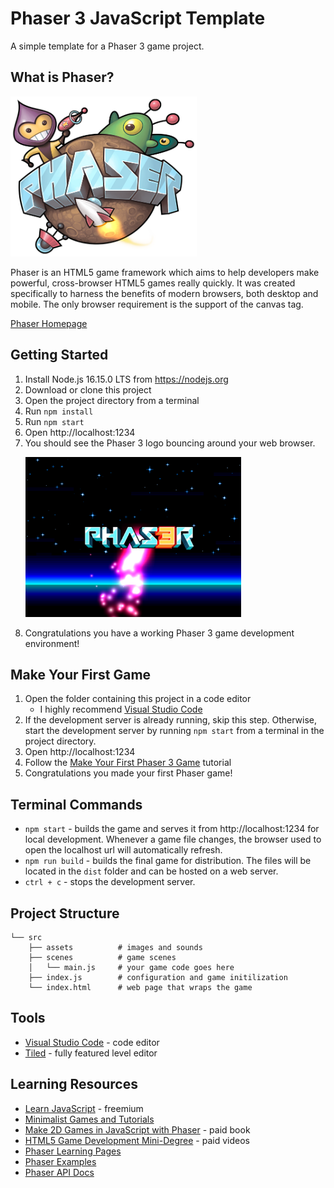 # Phaser 3 JavaScript Template

A simple template for a Phaser 3 game project.

## What is Phaser?

<img src="phaser.png" height="256"/>

Phaser is an HTML5 game framework which aims to help developers make powerful, cross-browser HTML5 games really quickly. It was created specifically to harness the benefits of modern browsers, both desktop and mobile. The only browser requirement is the support of the canvas tag.

[Phaser Homepage](https://phaser.io)

## Getting Started

1. Install Node.js 16.15.0 LTS from https://nodejs.org
1. Download or clone this project
1. Open the project directory from a terminal
1. Run `npm install`
1. Run `npm start`
1. Open http://localhost:1234
1. You should see the Phaser 3 logo bouncing around your web browser.
    <p><img src="demo-screenshot.png" height="256" /></p>
1. Congratulations you have a working Phaser 3 game development environment!

## Make Your First Game

1. Open the folder containing this project in a code editor
    - I highly recommend [Visual Studio Code](https://code.visualstudio.com/)
1. If the development server is already running, skip this step. Otherwise, start the development server by running `npm start` from a terminal in the project directory.
1. Open http://localhost:1234
1. Follow the [Make Your First Phaser 3 Game](./tutorial/index.md) tutorial
1. Congratulations you made your first Phaser game!

## Terminal Commands

- `npm start` - builds the game and serves it from http://localhost:1234 for local development. Whenever a game file changes, the browser used to open the localhost url will automatically refresh.
- `npm run build` - builds the final game for distribution. The files will be located in the `dist` folder and can be hosted on a web server.
- `ctrl + c` - stops the development server.

## Project Structure
```
└── src
    ├── assets          # images and sounds
    ├── scenes          # game scenes
    │   └── main.js     # your game code goes here
    ├── index.js        # configuration and game initilization
    └── index.html      # web page that wraps the game
```

## Tools
- [Visual Studio Code](https://code.visualstudio.com/) - code editor
- [Tiled](https://www.mapeditor.org/) - fully featured level editor

## Learning Resources
- [Learn JavaScript](https://www.sololearn.com/learning/1024) - freemium
- [Minimalist Games and Tutorials](https://www.lessmilk.com/)
- [Make 2D Games in JavaScript with Phaser](https://thomaspalef.gumroad.com/l/make-2d-games) - paid book
- [HTML5 Game Development Mini-Degree](https://academy.zenva.com/product/html5-game-phaser-mini-degree/) - paid videos
- [Phaser Learning Pages](https://phaser.io/learn)
- [Phaser Examples](https://phaser.io/examples/v3)
- [Phaser API Docs](https://newdocs.phaser.io/docs/3.55.2)